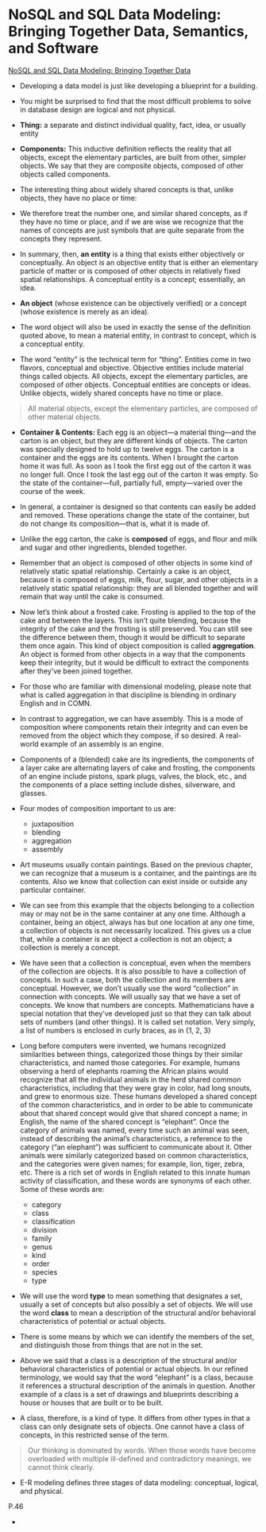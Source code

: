 # NoSQL and SQL Data Modeling: Bringing Together Data, Semantics, and Software

[NoSQL and SQL Data Modeling: Bringing Together Data](https://www.amazon.com/NoSQL-SQL-Data-Modeling-Semantics/dp/1634621093)

* Developing a data model is just like developing a blueprint for a building.

* You might be surprised to find that the most difficult problems to solve in database design are logical and not physical.

* **Thing:** a separate and distinct individual quality, fact, idea, or usually entity

* **Components:** This inductive definition reflects the reality that all objects, except the elementary particles, are built from other, simpler objects. We say that they are composite objects, composed of other objects called components.

* The interesting thing about widely shared concepts is that, unlike objects, they have no place or time:

* We therefore treat the number one, and similar shared concepts, as if they have no time or place, and if we are wise we recognize that the names of concepts are just symbols that are quite separate from the concepts they represent.

* In summary, then, **an entity** is a thing that exists either objectively or conceptually. An object is an objective entity that is either an elementary particle of matter or is composed of other objects in relatively fixed spatial relationships. A conceptual entity is a concept; essentially, an idea.

* **An object** (whose existence can be objectively verified) or a concept (whose existence is merely as an idea). 

* The word object will also be used in exactly the sense of the definition quoted above, to mean a material entity, in contrast to concept, which is a conceptual entity.

* The word “entity” is the technical term for “thing”. Entities come in two flavors, conceptual and objective. Objective entities include material things called objects. All objects, except the elementary particles, are composed of other objects. Conceptual entities are concepts or ideas. Unlike objects, widely shared concepts have no time or place.

> All material objects, except the elementary particles, are composed of other material objects.

* **Container & Contents:** Each egg is an object—a material thing—and the carton is an object, but they are different kinds of objects. The carton was specially designed to hold up to twelve eggs. The carton is a container and the eggs are its contents. When I brought the carton home it was full. As soon as I took the first egg out of the carton it was no longer full. Once I took the last egg out of the carton it was empty. So the state of the container—full, partially full, empty—varied over the course of the week. 

* In general, a container is designed so that contents can easily be added and removed. These operations change the state of the container, but do not change its composition—that is, what it is made of.

* Unlike the egg carton, the cake is **composed** of eggs, and flour and milk and sugar and other ingredients, blended together.

* Remember that an object is composed of other objects in some kind of relatively static spatial relationship. Certainly a cake is an object, because it is composed of eggs, milk, flour, sugar, and other objects in a relatively static spatial relationship: they are all blended together and will remain that way until the cake is consumed.

* Now let’s think about a frosted cake. Frosting is applied to the top of the cake and between the layers. This isn’t quite blending, because the integrity of the cake and the frosting is still preserved. You can still see the difference between them, though it would be difficult to separate them once again. This kind of object composition is called **aggregation**. An object is formed from other objects in a way that the components keep their integrity, but it would be difficult to extract the components after they’ve been joined together.

* For those who are familiar with dimensional modeling, please note that what is called aggregation in that discipline is blending in ordinary English and in COMN.

* In contrast to aggregation, we can have assembly. This is a mode of composition where components retain their integrity and can even be removed from the object which they compose, if so desired. A real-world example of an assembly is an engine.

* Components of a (blended) cake are its ingredients, the components of a layer cake are alternating layers of cake and frosting, the components of an engine include pistons, spark plugs, valves, the block, etc., and the components of a place setting include dishes, silverware, and glasses.

* Four modes of composition important to us are: 
    + juxtaposition 
    + blending 
    + aggregation 
    + assembly

* Art museums usually contain paintings. Based on the previous chapter, we can recognize that a museum is a container, and the paintings are its contents. Also we know that  collection can exist inside or outside any particular container.

* We can see from this example that the objects belonging to a collection may or may not be in the same container at any one time. Although a container, being an object, always has but one location at any one time, a collection of objects is not necessarily localized. This gives us a clue that, while a container is an object a collection is not an object; a collection is merely a concept.

* We have seen that a collection is conceptual, even when the members of the collection are objects. It is also possible to have a collection of concepts. In such a case, both the collection and its members are conceptual. However, we don’t usually use the word “collection” in connection with concepts. We will usually say that we have a set of concepts. We know that numbers are concepts. Mathematicians have a special notation that they’ve developed just so that they can talk about sets of numbers (and other things). It is called set notation. Very simply, a list of numbers is enclosed in curly braces, as in {1, 2, 3}

* Long before computers were invented, we humans recognized similarities between things, categorized those things by their similar characteristics, and named those categories. For example, humans observing a herd of elephants roaming the African plains would recognize that all the individual animals in the herd shared common characteristics, including that they were gray in color, had long snouts, and grew to enormous size. These humans developed a shared concept of the common characteristics, and in order to be able to communicate about that shared concept would give that shared concept a name; in English, the name of the shared concept is “elephant”. Once the category of animals was named, every time such an animal was seen, instead of describing the animal’s characteristics, a reference to the category (“an elephant”) was sufficient to communicate about it. Other animals were similarly categorized based on common characteristics, and the categories were given names; for example, lion, tiger, zebra, etc. There is a rich set of words in English related to this innate human activity of classification, and these words are synonyms of each other. Some of these words are: 
    + category 
    + class 
    + classification 
    + division 
    + family 
    + genus 
    + kind 
    + order 
    + species 
    + type

* We will use the word **type** to mean something that designates a set, usually a set of concepts but also possibly a set of objects. We will use the word **class** to mean a description of the structural and/or behavioral characteristics of potential or actual objects.

* There is some means by which we can identify the members of the set, and distinguish those from things that are not in the set.

* Above we said that a class is a description of the structural and/or behavioral characteristics of potential or actual objects. In our refined terminology, we would say that the word “elephant” is a class, because it references a structural description of the animals in question. Another example of a class is a set of drawings and blueprints describing a house or houses that are built or to be built.

* A class, therefore, is a kind of type. It differs from other types in that a class can only designate sets of objects. One cannot have a class of concepts, in this restricted sense of the term.

> Our thinking is dominated by words. When those words have become overloaded with multiple ill-defined and contradictory meanings, we cannot think clearly.

* E-R modeling defines three stages of data modeling: conceptual, logical, and physical.

P.46









* 


















